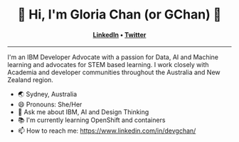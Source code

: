 <h1 align="center">🏀 Hi, I'm Gloria Chan (or GChan) 🏀</h1>
<h4 align="center"><a href="https://www.linkedin.com/in/devgchan/">LinkedIn</a> &bull; <a href="https://twitter.com/devgchan">Twitter</a></h4>

---
I'm an IBM Developer Advocate with a passion for Data, AI and Machine learning and advocates for STEM based learning. I work closely with Academia and developer communities throughout the Australia and New Zealand region.

- 🌏 Sydney, Australia
- 😄 Pronouns: She/Her
- 💬 Ask me about IBM, AI and Design Thinking
- 📚 I'm currently learning OpenShift and containers
- 📫 How to reach me: https://www.linkedin.com/in/devgchan/
